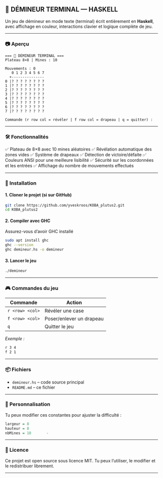 
## 🧨 DÉMINEUR TERMINAL — HASKELL

Un jeu de démineur en mode texte (terminal) écrit entièrement en **Haskell**, avec affichage en couleur, interactions clavier et logique complète de jeu.

---

### 📷 Aperçu

```
=== 🧨 DÉMINEUR TERMINAL ===
Plateau 8×8 | Mines : 10

Mouvements : 0
   0 1 2 3 4 5 6 7
  +---------------
0 |? ? ? ? ? ? ? ?
1 |? ? ? ? ? ? ? ?
2 |? ? ? ? ? ? ? ?
3 |? ? ? ? ? ? ? ?
4 |? ? ? ? ? ? ? ?
5 |? ? ? ? ? ? ? ?
6 |? ? ? ? ? ? ? ?
7 |? ? ? ? ? ? ? ?

Commande (r row col = révéler | f row col = drapeau | q = quitter) :
```

---

### 🛠️ Fonctionnalités

✅ Plateau de 8×8 avec 10 mines aléatoires
✅ Révélation automatique des zones vides
✅ Système de drapeaux
✅ Détection de victoire/défaite
✅ Couleurs ANSI pour une meilleure lisibilité
✅ Sécurité sur les coordonnées et les entrées
✅ Affichage du nombre de mouvements effectués

---

### 🚀 Installation

#### 1. Cloner le projet (si sur GitHub)

```bash
git clone https://github.com/yveskroos/KOBA_plutus2.git
cd KOBA_plutus2
```

#### 2. Compiler avec GHC

Assurez-vous d’avoir GHC installé 

```bash
sudo apt install ghc
ghc --version
ghc demineur.hs -o demineur
```

#### 3. Lancer le jeu

```bash
./demineur
```

---

### 🎮 Commandes du jeu

| Commande        | Action                   |
| --------------- | ------------------------ |
| `r <row> <col>` | Révéler une case         |
| `f <row> <col>` | Poser/enlever un drapeau |
| `q`             | Quitter le jeu           |

*Exemple :*

```bash
r 3 4
f 2 1
```

---

### 📦 Fichiers

* `demineur.hs` – code source principal
* `README.md` – ce fichier

---

### 🔧 Personnalisation

Tu peux modifier ces constantes pour ajuster la difficulté :

```haskell
largeur = 8       
hauteur = 8        
nbMines = 10       -

```

---

### 📄 Licence

Ce projet est open source sous licence MIT. Tu peux l’utiliser, le modifier et le redistribuer librement.

---

